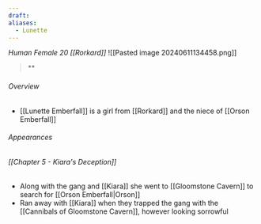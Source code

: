 ```yaml
---
draft: 
aliases:
  - Lunette
---
```

*Human Female 20 [[Rorkard]]*
![[Pasted image 20240611134458.png]]
> **
###### Overview
- [[Lunette Emberfall]] is a girl from [[Rorkard]] and the niece of [[Orson Emberfall]]
###### Appearances
###### [[Chapter 5 - Kiara's Deception]]
- Along with the gang and [[Kiara]] she went to [[Gloomstone Cavern]] to search for [[Orson Emberfall|Orson]]
- Ran away with [[Kiara]] when they trapped the gang with the [[Cannibals of Gloomstone Cavern]], however looking sorrowful